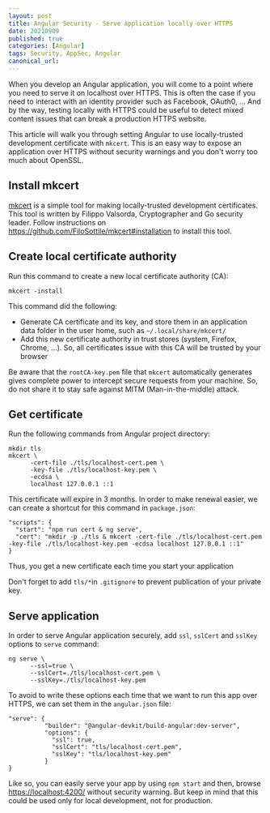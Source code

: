 ```yaml
---
layout: post
title: Angular Security - Serve application locally over HTTPS
date: 20210909
published: true
categories: [Angular]
tags: Security, AppSec, Angular
canonical_url:
---
```


When you develop an Angular application, you will come to a point where you need to serve it on localhost over HTTPS. This is often the case if you need to interact with an identity provider such as Facebook, OAuth0, ... And by the way, testing locally with HTTPS could be useful to detect mixed content issues that can break a production HTTPS website.

This article will walk you through setting Angular to use locally-trusted development certificate with ``mkcert``. This is an easy way to expose an application over HTTPS without security warnings and you don't worry too much about OpenSSL.
 

## Install mkcert

[mkcert](https://github.com/FiloSottile/mkcert) is a simple tool for making locally-trusted development certificates.
This tool is written by Filippo Valsorda, Cryptographer and Go security leader. Follow instructions on https://github.com/FiloSottile/mkcert#installation to install this tool.


## Create local certificate authority

Run this command to create a new local certificate authority (CA):

```
mkcert -install
```

This command did the following:

- Generate CA certificate and its key, and store them in an application data folder in the user home, such as ``~/.local/share/mkcert/``
- Add this new certificate authority in trust stores (system, Firefox, Chrome, ...). So, all certificates issue with this CA will be trusted by your browser

Be aware that the ``rootCA-key.pem`` file that ``mkcert`` automatically generates gives complete power to intercept secure requests from your machine. So, do not share it to stay safe against MITM (Man-in-the-middle) attack.


## Get certificate

Run the following commands from Angular project directory:

```
mkdir tls
mkcert \
      -cert-file ./tls/localhost-cert.pem \
      -key-file ./tls/localhost-key.pem \
      -ecdsa \
      localhost 127.0.0.1 ::1
```

This certificate will expire in 3 months. In order to make renewal easier, we can create a shortcut for this command in ``package.json``:

```
"scripts": {
  "start": "npm run cert & ng serve",
  "cert": "mkdir -p ./tls & mkcert -cert-file ./tls/localhost-cert.pem -key-file ./tls/localhost-key.pem -ecdsa localhost 127.0.0.1 ::1"
}
```

Thus, you get a new certificate each time you start your application

Don't forget to add ``tls/*``in ``.gitignore`` to prevent publication of your private key.



## Serve application

In order to serve Angular application securely, add ``ssl``, ``sslCert`` and ``sslKey`` options to ``serve`` command:

```
ng serve \
      --ssl=true \
      --sslCert=./tls/localhost-cert.pem \
      --sslKey=./tls/localhost-key.pem
```

To avoid to write these options each time that we want to run this app over HTTPS, we can set them in the ``angular.json`` file:

```
"serve": {
          "builder": "@angular-devkit/build-angular:dev-server",
          "options": {
            "ssl": true,
            "sslCert": "tls/localhost-cert.pem",
            "sslKey": "tls/localhost-key.pem"
          }
}
```

Like so, you can easily serve your app by using ``npm start`` and then, browse [https://localhost:4200/](https://localhost:4200/) without security warning. But keep in mind that this could be used only for local development, not for production.

